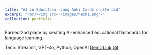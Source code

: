 ```yaml
---
title: "AI in Education: Lang Anki Cards on Steroid"
excerpt: "<br/><img src='/images/hack1.png'>"
collection: portfolio
---
```


Earned 2nd place by creating AI-enhanced educational flashcards for language learning.

Tech: Streamlit, GPT-4o, Python, OpenAI
[Demo Link](https://aiinedu.streamlit.app/)
[Git](https://github.com/Talha-Here/AI-in-Edu)
